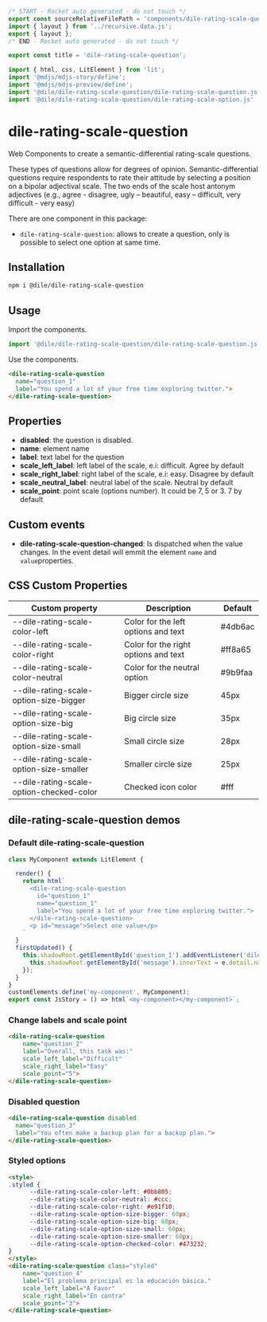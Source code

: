 ```js server
/* START - Rocket auto generated - do not touch */
export const sourceRelativeFilePath = 'components/dile-rating-scale-question.rocket.md';
import { layout } from '../recursive.data.js';
export { layout };
/* END - Rocket auto generated - do not touch */

export const title = 'dile-rating-scale-question';
```

```js script
import { html, css, LitElement } from 'lit'; 
import '@mdjs/mdjs-story/define';
import '@mdjs/mdjs-preview/define';
import '@dile/dile-rating-scale-question/dile-rating-scale-question.js'
import '@dile/dile-rating-scale-question/dile-rating-scale-option.js'
```

# dile-rating-scale-question

Web Components to create a semantic-differential rating-scale questions.

These types of questions allow for degrees of opinion. Semantic-differential questions require respondents to rate their attitude by selecting a position on a bipolar adjectival scale. The two ends of the scale host antonym adjectives (e.g., agree - disagree, ugly – beautiful, easy – difficult, very difficult - very easy)

There are one component in this package:

- ```dile-rating-scale-question```: allows to create a question, only is possible to select one option at same time.

## Installation

```bash
npm i @dile/dile-rating-scale-question
```

## Usage

Import the components.

```javascript
import '@dile/dile-rating-scale-question/dile-rating-scale-question.js';
```

Use the components.

```html
<dile-rating-scale-question
  name="question_1"
  label="You spend a lot of your free time exploring twitter.">
</dile-rating-scale-question>
```

## Properties

- **disabled**: the question is disabled.
- **name**: element name
- **label**: text label for the question
- **scale_left_label**: left label of the scale, e.i: difficult. Agree by default
- **scale_right_label**: right label of the scale, e.i: easy. Disagree by default
- **scale_neutral_label**: neutral label of the scale. Neutral by default
- **scale_point**: point scale (options number). It could be 7, 5 or 3. 7 by default

## Custom events

- **dile-rating-scale-question-changed**: Is dispatched when the value changes. In the event detail will emmit the element ```name``` and ```value```properties.

## CSS Custom Properties

Custom property | Description | Default
----------------|-------------|---------
--dile-rating-scale-color-left | Color for the left options and text | #4db6ac
--dile-rating-scale-color-right | Color for the right options and text | #ff8a65
--dile-rating-scale-color-neutral | Color for the neutral option | #9b9faa
--dile-rating-scale-option-size-bigger | Bigger circle size | 45px
--dile-rating-scale-option-size-big | Big circle size | 35px
--dile-rating-scale-option-size-small | Small circle size | 28px
--dile-rating-scale-option-size-smaller | Smaller circle size | 25px
--dile-rating-scale-option-checked-color | Checked icon color |  #fff

## dile-rating-scale-question demos

### Default dile-rating-scale-question

```js preview-story
class MyComponent extends LitElement {

  render() {
    return html`
      <dile-rating-scale-question
        id="question_1"
        name="question_1"
        label="You spend a lot of your free time exploring twitter.">
      </dile-rating-scale-question>
      <p id="message">Select one value</p>
    `
  }
  firstUpdated() {
    this.shadowRoot.getElementById('question_1').addEventListener('dile-rating-scale-question-changed', (e) => {
      this.shadowRoot.getElementById('message').innerText = e.detail.name + ' has value: ' + e.detail.value;
    });
  }
}
customElements.define('my-component', MyComponent);
export const JsStory = () => html`<my-component></my-component>`;
```

### Change labels and scale point

```html preview-story
<dile-rating-scale-question
    name="question_2"
    label="Overall, this task was:"
    scale_left_label="Difficult"
    scale_right_label="Easy"
    scale_point="5">
</dile-rating-scale-question>
```

### Disabled question

```html preview-story
<dile-rating-scale-question disabled
  name="question_3"
  label="You often make a backup plan for a backup plan.">
</dile-rating-scale-question>
```

### Styled options

```html preview-story
<style>
.styled {
      --dile-rating-scale-color-left: #0bb805;
      --dile-rating-scale-color-neutral: #ccc;
      --dile-rating-scale-color-right: #e91f10;
      --dile-rating-scale-option-size-bigger: 60px;
      --dile-rating-scale-option-size-big: 60px;
      --dile-rating-scale-option-size-small: 60px;
      --dile-rating-scale-option-size-smaller: 60px;
      --dile-rating-scale-option-checked-color: #473232;
}
</style>
<dile-rating-scale-question class="styled"
    name="question_4"
    label="El problema principal es la educación básica."
    scale_left_label="A Favor"
    scale_right_label="En contra"
    scale_point="3">
</dile-rating-scale-question>
```
